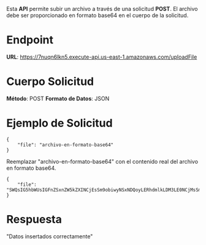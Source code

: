Esta **API** permite subir un archivo a través de una solicitud **POST**. El archivo debe ser proporcionado en formato base64 en el cuerpo de la solicitud.

# Endpoint
**URL**: https://7nuqn6lkn5.execute-api.us-east-1.amazonaws.com/uploadFile

# Cuerpo Solicitud
**Método**: POST
**Formato de Datos**: JSON

# Ejemplo de Solicitud

    {
        "file": "archivo-en-formato-base64"
    }

Reemplazar "archivo-en-formato-base64" con el contenido real del archivo en formato base64.

    {
        "file": "SWQsIG5hbWUsIGFnZSxnZW5kZXINCjEsSm9obiwyNSxNDQoyLERhdmlkLDM3LE0NCjMsSmVubmlmZXIsMjgsRg0KNCxUaW5hLDIzLEYNCjUsUGF0cmljayw0MyxN"
    }


# Respuesta
"Datos insertados correctamente"